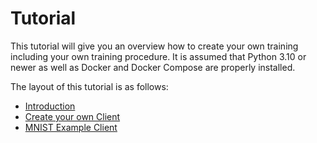 <!--
SPDX-FileCopyrightText: 2024 Benedikt Franke <benedikt.franke@dlr.de>
SPDX-FileCopyrightText: 2024 Florian Heinrich <florian.heinrich@dlr.de>

SPDX-License-Identifier: CC-BY-4.0
-->

# Tutorial

This tutorial will give you an overview how to create your own training including your own training procedure.
It is assumed that Python 3.10 or newer as well as Docker and Docker Compose are properly installed.

The layout of this tutorial is as follows:

- [Introduction](./introduction/basic-knowledge.md)
- [Create your own Client](./your-own-client/getting-started.md)
- [MNIST Example Client](./fl-mnist-client/getting-started.md)
